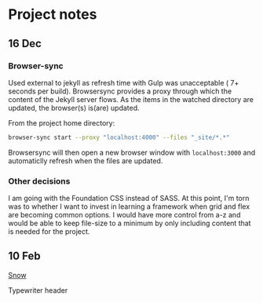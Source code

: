 # Project notes

## 16 Dec

### Browser-sync

Used external to jekyll as refresh time with Gulp was unacceptable ( 7+ seconds per build). Browsersync provides a proxy through which the content of the Jekyll server flows. As the items in the watched directory are updated, the browser(s) is(are) updated.

From the project home directory:

```bash
browser-sync start --proxy "localhost:4000" --files "_site/*.*"
```

Browsersync will then open a new browser window with `localhost:3000` and automaticlly refresh when the files are updated.

### Other decisions

I am going with the Foundation CSS instead of SASS. At this point, I'm torn was to whether I want to invest in learning a framework when grid and flex are becoming common options. I would have more control from a-z and would be able to keep file-size to a minimum by only including content that is needed for the project.

## 10 Feb

[Snow](https://codepen.io/loktar00/pen/CHpGo?page=1&)

Typewriter header